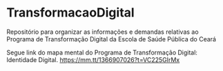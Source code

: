 # TransformacaoDigital
Repositório para organizar as informações e demandas relativas ao Programa de Transformação Digital da Escola de Saúde Pública do Ceará

Segue link do mapa mental do Programa de Transformação Digital: Identidade Digital. 
https://mm.tt/1366907026?t=VC225GIrMx
